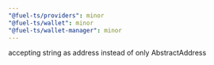 ```yaml
---
"@fuel-ts/providers": minor
"@fuel-ts/wallet": minor
"@fuel-ts/wallet-manager": minor
---
```


accepting string as address instead of only AbstractAddress
